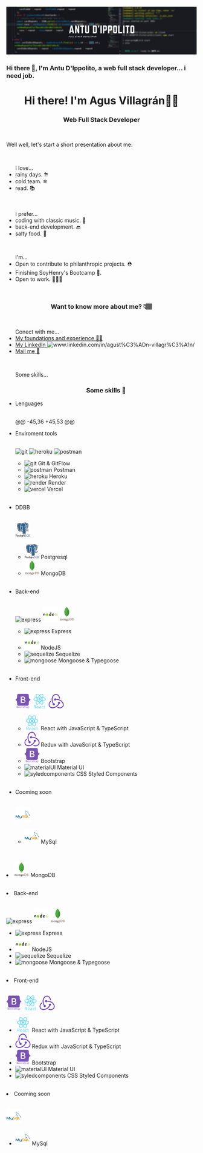 ![Presentation banner](imgs/banner.png)


### Hi there 👋, I'm Antu D'Ippolito, a web full stack developer... i need job.


  <h1 align="center">Hi there! I'm Agus Villagrán👋🏽</h1>
<h3 align="center";
  color: rgb(251, 255, 0);">Web Full Stack Developer</h3>
<br>
<p>Well well, let's start a short presentation about me:</p>
<br>
<ul >I love...
  <li >rainy days. ⛈</li>
  <li >cold team. ❄</li>
  <li >read. 📚</li>
</ul> 
<br>
<ul >I prefer...
  <li >coding with classic music. 🎻</li>
  <li >back-end development. 🔙</li>
  <li >salty food. 🍕</li>
</ul>
<br>
<ul >I'm...
  <li >Open to contribute to philanthropic projects. ⛑</li>
  <li >Finishing SoyHenry's Bootcamp 🏁.</li>
  <li >Open to work. 🙋🏽‍♂️</li>
</ul>
<br>
<h3 align="center">Want to know more about me? 👇🏽</h3>
<br>
<ul> Conect with me... <in class=""></in>
  <li ><a href="https://drive.google.com/file/d/1tfB4gQmv-b3fgCqXlRKgIkZHT6HoQcvP/view?usp=sharing">My foundations and experience 🖖🏽</a></li>
  <li ><a href="https://www.linkedin.com/in/agust%C3%ADn-villagr%C3%A1n/" target="blank">My LinkedIn </a><img height=15 width=20 src="https://raw.githubusercontent.com/rahuldkjain/github-profile-readme-generator/master/src/images/icons/Social/linked-in-alt.svg" alt="www.linkedin.com/in/agust%C3%ADn-villagr%C3%A1n/"/></li>
  <li ><a href="mailto:magustin.villagran@gmail.com">Mail me 📩</a></li>
</ul>
<br>
<ul >Some skills...
<h3 align="center">Some skills 🚀</h3>
  <li >Lenguages</li>
    <br>
    <p>
@@ -45,36 +45,53 @@
  <li >Enviroment tools</li>
    <br>
    <p>
      <img src="https://www.vectorlogo.zone/logos/git-scm/git-scm-icon.svg" alt="git" width="40" height="40"/> <img src="https://www.vectorlogo.zone/logos/heroku/heroku-icon.svg" alt="heroku" width="40" height="40"/>
      <img src="https://www.vectorlogo.zone/logos/getpostman/getpostman-icon.svg" alt="postman" width="40" height="40"/>
    <ul>
      <li><img src="https://www.vectorlogo.zone/logos/git-scm/git-scm-icon.svg" alt="git" width="40" height="40"/> Git & GitFlow</li>
      <li><img src="https://www.vectorlogo.zone/logos/getpostman/getpostman-icon.svg" alt="postman" width="40" height="40"/> Postman</li>
      <li><img src="https://www.vectorlogo.zone/logos/heroku/heroku-icon.svg" alt="heroku" width="40" height="40"/> Heroku</li>
      <li><img src="https://avatars.githubusercontent.com/u/42682871?s=280&v=4" alt="render" width="40" height="40"/> Render</li>
      <li><img src="https://camo.githubusercontent.com/add2c9721e333f0043ac938f3dadbc26a282776e01b95b308fcaba5afaf74ae3/68747470733a2f2f6173736574732e76657263656c2e636f6d2f696d6167652f75706c6f61642f76313538383830353835382f7265706f7369746f726965732f76657263656c2f6c6f676f2e706e67" alt="vercel" width="40" height="40"/> Vercel</li>
    </ul>
    </p>
    <br>
  <li >DDBB</li>
    <br>
    <p>
      <img src="https://raw.githubusercontent.com/devicons/devicon/master/icons/postgresql/postgresql-original-wordmark.svg" alt="postgresql" width="40" height="40"/>
      <ul>
      <li><img src="https://raw.githubusercontent.com/devicons/devicon/master/icons/postgresql/postgresql-original-wordmark.svg" alt="postgresql" width="40" height="40"/> Postgresql </li>
      <li><img src="https://raw.githubusercontent.com/devicons/devicon/master/icons/mongodb/mongodb-original-wordmark.svg" alt="mongodb" width="40" height="40"/> MongoDB</li>
    </ul>
    </p>
    <br>
  <li >Back-end</li>
    <br>
    <p>
      <img src="https://e7.pngegg.com/pngimages/846/87/png-clipart-mean-solution-stack-express-js-node-js-javascript-github-text-trademark.png" alt="express" width="45" height="30"/>
      <img src="https://raw.githubusercontent.com/devicons/devicon/master/icons/nodejs/nodejs-original-wordmark.svg" alt="nodejs" width="40" height="40"/>
      <img src="https://raw.githubusercontent.com/devicons/devicon/master/icons/mongodb/mongodb-original-wordmark.svg" alt="mongodb" width="40" height="40"/>
    <ul>
      <li><img src="https://e7.pngegg.com/pngimages/846/87/png-clipart-mean-solution-stack-express-js-node-js-javascript-github-text-trademark.png" alt="express" width="45" height="30"/> Express</li>
      <li><img src="https://raw.githubusercontent.com/devicons/devicon/master/icons/nodejs/nodejs-original-wordmark.svg" alt="nodejs" width="40" height="40"/> NodeJS</li>
      <li><img src="https://cdn.freebiesupply.com/logos/large/2x/sequelize-logo-png-transparent.png" alt="sequelize" width="40" height="40"/> Sequelize</li>
      <li><img src="https://avatars.githubusercontent.com/u/7552965?s=280&v=4" alt="mongoose" width="40" height="40"/> Mongoose & Typegoose</li>
      </ul>
    </p>
    <br>
  <li >Front-end</li>
    <br>
      <p>
        <img src="https://raw.githubusercontent.com/devicons/devicon/master/icons/bootstrap/bootstrap-plain-wordmark.svg" alt="bootstrap" width="40" height="40"/>
        <img src="https://raw.githubusercontent.com/devicons/devicon/master/icons/react/react-original-wordmark.svg" alt="react" width="40" height="40"/>
        <img src="https://raw.githubusercontent.com/devicons/devicon/master/icons/redux/redux-original.svg" alt="redux" width="40" height="40"/>
      <ul>
        <li><img src="https://raw.githubusercontent.com/devicons/devicon/master/icons/react/react-original-wordmark.svg" alt="react" width="40" height="40"/> React with JavaScript & TypeScript</li>
        <li><img src="https://raw.githubusercontent.com/devicons/devicon/master/icons/redux/redux-original.svg" alt="redux" width="40" height="40"/> Redux with JavaScript & TypeScript</li>
        <li><img src="https://raw.githubusercontent.com/devicons/devicon/master/icons/bootstrap/bootstrap-plain-wordmark.svg" alt="bootstrap" width="40" height="40"/> Bootstrap</li>
        <li><img src="https://img.icons8.com/color/480/material-ui.png" alt="materialUI" width="40" height="40"/> Material UI</li>
        <li><img src="https://miro.medium.com/max/318/1*7jRD5QhgARucFKvRHFxpOg.png" alt="syledcomponents" width="40" height="30"/> CSS Styled Components</li>
      </ul>
      </p>
    <br>
  <li >Cooming soon</li>
  <br>
    <p>
      <img src="https://raw.githubusercontent.com/devicons/devicon/master/icons/mysql/mysql-original-wordmark.svg" alt="mysql" width="40" height="40"/>
      <ul>
        <li><img src="https://raw.githubusercontent.com/devicons/devicon/master/icons/mysql/mysql-original-wordmark.svg" alt="mysql" width="40" height="40"/> MySql</li>
      </ul>
    </p>
  <br>
</ul>
      <li><img src="https://raw.githubusercontent.com/devicons/devicon/master/icons/mongodb/mongodb-original-wordmark.svg" alt="mongodb" width="40" height="40"/> MongoDB</li>
    </ul>
    </p>
    <br>
  <li >Back-end</li>
    <br>
    <p>
      <img src="https://e7.pngegg.com/pngimages/846/87/png-clipart-mean-solution-stack-express-js-node-js-javascript-github-text-trademark.png" alt="express" width="45" height="30"/>
      <img src="https://raw.githubusercontent.com/devicons/devicon/master/icons/nodejs/nodejs-original-wordmark.svg" alt="nodejs" width="40" height="40"/>
      <img src="https://raw.githubusercontent.com/devicons/devicon/master/icons/mongodb/mongodb-original-wordmark.svg" alt="mongodb" width="40" height="40"/>
    <ul>
      <li><img src="https://e7.pngegg.com/pngimages/846/87/png-clipart-mean-solution-stack-express-js-node-js-javascript-github-text-trademark.png" alt="express" width="45" height="30"/> Express</li>
      <li><img src="https://raw.githubusercontent.com/devicons/devicon/master/icons/nodejs/nodejs-original-wordmark.svg" alt="nodejs" width="40" height="40"/> NodeJS</li>
      <li><img src="https://cdn.freebiesupply.com/logos/large/2x/sequelize-logo-png-transparent.png" alt="sequelize" width="40" height="40"/> Sequelize</li>
      <li><img src="https://avatars.githubusercontent.com/u/7552965?s=280&v=4" alt="mongoose" width="40" height="40"/> Mongoose & Typegoose</li>
      </ul>
    </p>
    <br>
  <li >Front-end</li>
    <br>
      <p>
        <img src="https://raw.githubusercontent.com/devicons/devicon/master/icons/bootstrap/bootstrap-plain-wordmark.svg" alt="bootstrap" width="40" height="40"/>
        <img src="https://raw.githubusercontent.com/devicons/devicon/master/icons/react/react-original-wordmark.svg" alt="react" width="40" height="40"/>
        <img src="https://raw.githubusercontent.com/devicons/devicon/master/icons/redux/redux-original.svg" alt="redux" width="40" height="40"/>
      <ul>
        <li><img src="https://raw.githubusercontent.com/devicons/devicon/master/icons/react/react-original-wordmark.svg" alt="react" width="40" height="40"/> React with JavaScript & TypeScript</li>
        <li><img src="https://raw.githubusercontent.com/devicons/devicon/master/icons/redux/redux-original.svg" alt="redux" width="40" height="40"/> Redux with JavaScript & TypeScript</li>
        <li><img src="https://raw.githubusercontent.com/devicons/devicon/master/icons/bootstrap/bootstrap-plain-wordmark.svg" alt="bootstrap" width="40" height="40"/> Bootstrap</li>
        <li><img src="https://img.icons8.com/color/480/material-ui.png" alt="materialUI" width="40" height="40"/> Material UI</li>
        <li><img src="https://miro.medium.com/max/318/1*7jRD5QhgARucFKvRHFxpOg.png" alt="syledcomponents" width="40" height="30"/> CSS Styled Components</li>
      </ul>
      </p>
    <br>
  <li >Cooming soon</li>
  <br>
    <p>
      <img src="https://raw.githubusercontent.com/devicons/devicon/master/icons/mysql/mysql-original-wordmark.svg" alt="mysql" width="40" height="40"/>
      <ul>
        <li><img src="https://raw.githubusercontent.com/devicons/devicon/master/icons/mysql/mysql-original-wordmark.svg" alt="mysql" width="40" height="40"/> MySql</li>
      </ul>
    </p>
  <br>
</ul>
